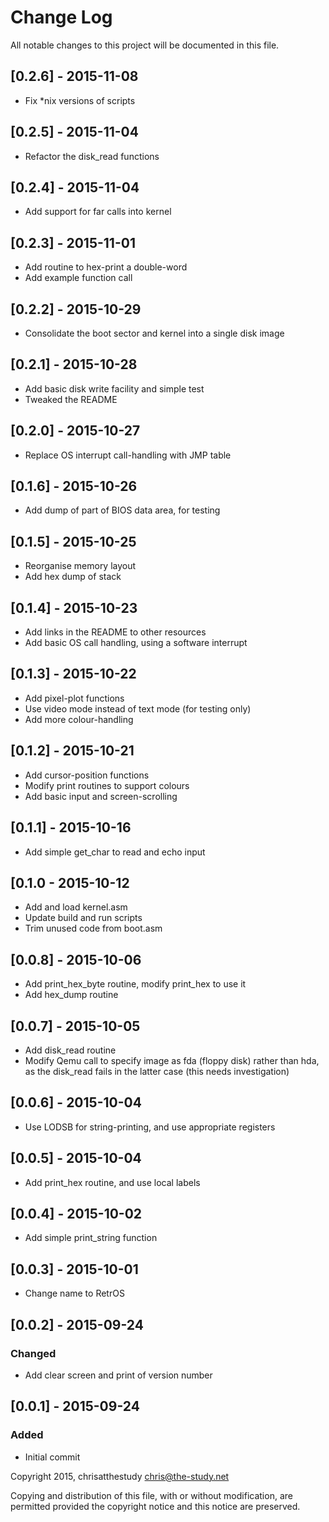 # Change Log

All notable changes to this project will be documented in this file.

## [0.2.6] - 2015-11-08
- Fix *nix versions of scripts

## [0.2.5] - 2015-11-04
- Refactor the disk_read functions

## [0.2.4] - 2015-11-04
- Add support for far calls into kernel

## [0.2.3] - 2015-11-01
- Add routine to hex-print a double-word
- Add example function call

## [0.2.2] - 2015-10-29
- Consolidate the boot sector and kernel into a single disk image

## [0.2.1] - 2015-10-28
- Add basic disk write facility and simple test
- Tweaked the README

## [0.2.0] - 2015-10-27
- Replace OS interrupt call-handling with JMP table

## [0.1.6] - 2015-10-26
- Add dump of part of BIOS data area, for testing

## [0.1.5] - 2015-10-25
- Reorganise memory layout
- Add hex dump of stack

## [0.1.4] - 2015-10-23
- Add links in the README to other resources
- Add basic OS call handling, using a software interrupt

## [0.1.3] - 2015-10-22
- Add pixel-plot functions
- Use video mode instead of text mode (for testing only)
- Add more colour-handling

## [0.1.2] - 2015-10-21
- Add cursor-position functions
- Modify print routines to support colours
- Add basic input and screen-scrolling

## [0.1.1] - 2015-10-16
- Add simple get_char to read and echo input

## [0.1.0 - 2015-10-12
- Add and load kernel.asm
- Update build and run scripts
- Trim unused code from boot.asm

## [0.0.8] - 2015-10-06
- Add print_hex_byte routine, modify print_hex to use it
- Add hex_dump routine

## [0.0.7] - 2015-10-05
- Add disk_read routine
- Modify Qemu call to specify image as fda (floppy disk) rather than hda, as
  the disk_read fails in the latter case (this needs investigation)

## [0.0.6] - 2015-10-04
- Use LODSB for string-printing, and use appropriate registers

## [0.0.5] - 2015-10-04
- Add print_hex routine, and use local labels

## [0.0.4] - 2015-10-02
- Add simple print_string function

## [0.0.3] - 2015-10-01
- Change name to RetrOS

## [0.0.2] - 2015-09-24

### Changed
- Add clear screen and print of version number

## [0.0.1] - 2015-09-24

### Added
- Initial commit

Copyright 2015, chrisatthestudy <chris@the-study.net>

Copying and distribution of this file, with or without modification, are
permitted provided the copyright notice and this notice are preserved.
